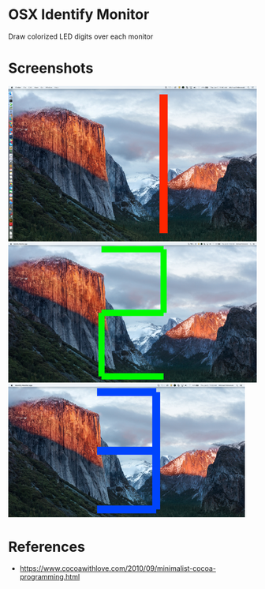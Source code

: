 # OSX Identify Monitor

Draw colorized LED digits over each monitor

# Screenshots

![Desktop 1](pics/desktop_1.png)
![Desktop 2](pics/desktop_2.png)
![Desktop 3](pics/desktop_3.png)

# References

* https://www.cocoawithlove.com/2010/09/minimalist-cocoa-programming.html
